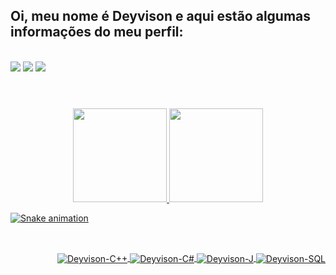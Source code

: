 <div style="display: inline_block">

</div>

## Oi, meu nome é Deyvison e aqui estão algumas informações do meu perfil:

<div> <br>
  <a href="https://instagram.com/deyvisonogueira" target="_blank"><img src="https://img.shields.io/badge/-Instagram-%23E4405F?style=for-the-badge&logo=instagram&logoColor=white" target="_blank"></a>
  <a href = "mailto:deyvisonogueira@gmail.com"><img src="https://img.shields.io/badge/-Gmail-%23333?style=for-the-badge&logo=outlook&logoColor=white" target="_blank"></a>
  <a href="https://www.linkedin.com/in/deyvisonogueira/" target="_blank"><img src="https://img.shields.io/badge/-LinkedIn-%230077B5?style=for-the-badge&logo=linkedin&logoColor=white" target="_blank"></a> 

#
<br>
  
  <div align="center">
  <a href="https://github.com/deyvisonogueira">
  <img height="150em" src="https://github-readme-stats.vercel.app/api?username=deyvisonogueira&show_icons=true&theme=react&include_all_commits=true&count_private=true"/>
  <img height="150em" src="https://github-readme-stats.vercel.app/api/top-langs/?username=deyvisonogueira&layout=compact&langs_count=7&theme=react"/>
</div>


![Snake animation](https://github.com/DeyvisonNogueira/deyvisonogueira/blob/output/github-contribution-grid-snake.svg)
 

## 
 
<div align="right" style="display: inline_block"><br>
  <img align="center" alt="Deyvison-C++" src="https://img.shields.io/badge/C%2B%2B-00599C?style=for-the-badge&logo=c%2B%2B&logoColor=white">
  <img align="center" alt="Deyvison-C#" src="https://img.shields.io/badge/C%23-239120?style=for-the-badge&logo=c-sharp&logoColor=white">
  <img align="center" alt="Deyvison-J" src="https://img.shields.io/badge/Java-ED8B00?style=for-the-badge&logo=java&logoColor=white"> 
  <img align="center" alt="Deyvison-SQL" src="https://img.shields.io/badge/MySQL-00000F?style=for-the-badge&logo=mysql&logoColor=white">
</div>
